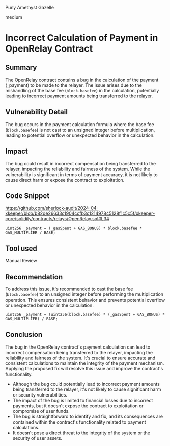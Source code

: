 Puny Amethyst Gazelle

medium

# Incorrect Calculation of Payment in OpenRelay Contract

## Summary
The OpenRelay contract contains a bug in the calculation of the payment (_payment) to be made to the relayer. The issue arises due to the mishandling of the base fee (`block.basefee`) in the calculation, potentially leading to incorrect payment amounts being transferred to the relayer.

## Vulnerability Detail
The bug occurs in the payment calculation formula where the base fee (`block.basefee`) is not cast to an unsigned integer before multiplication, leading to potential overflow or unexpected behavior in the calculation.

## Impact
The bug could result in incorrect compensation being transferred to the relayer, impacting the reliability and fairness of the system. While the vulnerability is significant in terms of payment accuracy, it is not likely to cause direct harm or expose the contract to exploitation.

## Code Snippet
https://github.com/sherlock-audit/2024-04-xkeeper/blob/b82de26633c1904ccfb3c121497845128f1c5c5f/xkeeper-core/solidity/contracts/relays/OpenRelay.sol#L34
```solidity
uint256 _payment = (_gasSpent + GAS_BONUS) * block.basefee * GAS_MULTIPLIER / BASE;
```

## Tool used
Manual Review

## Recommendation
To address this issue, it's recommended to cast the base fee (`block.basefee`) to an unsigned integer before performing the multiplication operation. This ensures consistent behavior and prevents potential overflow or unexpected behavior in the calculation.

```solidity
uint256 _payment = (uint256(block.basefee) * (_gasSpent + GAS_BONUS) * GAS_MULTIPLIER) / BASE;
```

## Conclusion
The bug in the OpenRelay contract's payment calculation can lead to incorrect compensation being transferred to the relayer, impacting the reliability and fairness of the system. It's crucial to ensure accurate and consistent calculations to maintain the integrity of the payment mechanism. Applying the proposed fix will resolve this issue and improve the contract's functionality.

- Although the bug could potentially lead to incorrect payment amounts being transferred to the relayer, it's not likely to cause significant harm or security vulnerabilities.
- The impact of the bug is limited to financial losses due to incorrect payments, but it doesn't expose the contract to exploitation or compromise of user funds.
- The bug is straightforward to identify and fix, and its consequences are contained within the contract's functionality related to payment calculations.
- It doesn't pose a direct threat to the integrity of the system or the security of user assets.